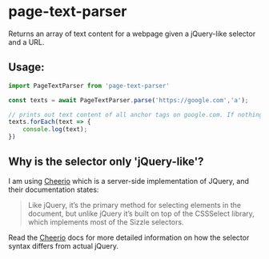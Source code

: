# page-text-parser

Returns an array of text content for a webpage given a jQuery-like selector and a URL.

## Usage:

```typescript
import PageTextParser from 'page-text-parser'

const texts = await PageTextParser.parse('https://google.com','a');

// prints out text content of all anchor tags on google.com. If nothing was found or there was an error with website retrieval, texts will be an empty array.
texts.forEach(text => {
    console.log(text);
})
```

## Why is the selector only 'jQuery-like'?

I am using [Cheerio](https://cheerio.js.org/) which is a server-side implementation of JQuery, and their documentation states:

> Like jQuery, it’s the primary method for selecting elements in the document, but unlike jQuery it’s built on top of the CSSSelect library, which implements most of the Sizzle selectors.

Read the [Cheerio](https://cheerio.js.org/) docs for more detailed information on how the selector syntax differs from actual jQuery.